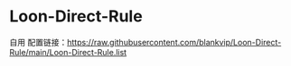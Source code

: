 # Loon-Direct-Rule
自用
配置链接：https://raw.githubusercontent.com/blankvip/Loon-Direct-Rule/main/Loon-Direct-Rule.list
